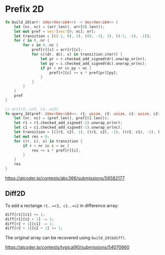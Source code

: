 # Prefix 2D

```rust
fn build_2d(arr: &Vec<Vec<i64>>) -> Vec<Vec<i64>> {
    let (nr, nc) = (arr.len(), arr[0].len());
    let mut pref = vec![vec![0; nc]; nr];
    let transition = [((-1, 0), 1), ((0, -1), 1), ((-1, -1), -1)];
    for r in 0..nr {
        for c in 0..nc {
            pref[r][c] = arr[r][c];
            for &((dr, dc), s) in transition.iter() {
                let pr = r.checked_add_signed(dr).unwrap_or(nr);
                let py = c.checked_add_signed(dc).unwrap_or(nc);
                if pr < nr && py < nc {
                    pref[r][c] += s * pref[pr][py];
                }
            }
        }
    }
    pref
}

// arr[r1..=r2, c1..=c2]
fn query_2d(pref: &Vec<Vec<i64>>, r1: usize, r2: usize, c1: usize, c2: usize) -> i64 {
    let (nr, nc) = (pref.len(), pref[0].len());
    let r1 = r1.checked_add_signed(-1).unwrap_or(nr);
    let c1 = c1.checked_add_signed(-1).unwrap_or(nc);
    let transition = [((r2, c2), 1), ((r1, c2), -1), ((r2, c1), -1), ((r1, c1), 1)];
    let mut res = 0;
    for ((r, c), s) in transition {
        if r < nr && c < nc {
            res += s * pref[r][c];
        }
    }
    res
}
```

<https://atcoder.jp/contests/abc366/submissions/56582177>


## Diff2D

To add a rectange `r1..=r2, c1..=c2` in difference array:

```rust
diff[r1][c1] += 1;
diff[r1][c2 + 1] -= 1;
diff[r2 + 1][c1] -= 1;
diff[r2 + 1][c2 + 1] += 1;
```

The original array can be recovered using `build_2d(&diff)`.

<https://atcoder.jp/contests/typical90/submissions/54070660>